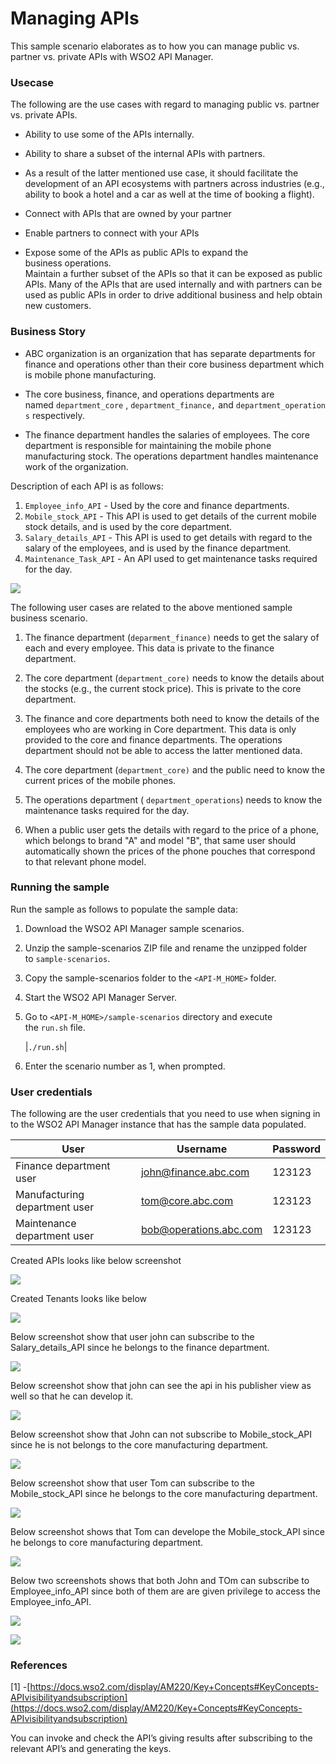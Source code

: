 # Managing APIs

This sample scenario elaborates as to how you can manage public vs. partner vs. private APIs with WSO2 API Manager.

### Usecase

The following are the use cases with regard to managing public vs. partner vs. private APIs.

-   Ability to use some of the APIs internally.

-   Ability to share a subset of the internal APIs with partners.

-   As a result of the latter mentioned use case, it should facilitate the development of an API ecosystems with partners across industries (e.g., ability to book a hotel and a car as well at the time of booking a flight).

-   Connect with APIs that are owned by your partner

-   Enable partners to connect with your APIs

-   Expose some of the APIs as public APIs to expand the business operations.\
    Maintain a further subset of the APIs so that it can be exposed as public APIs. Many of the APIs that are used internally and with partners can be used as public APIs in order to drive additional business and help obtain new customers.

### Business Story

-   ABC organization is an organization that has separate departments for finance and operations other than their core business department which is mobile phone manufacturing.

-   The core business, finance, and operations departments are named `department_core` , `department_finance,` and `department_operations` respectively.

-   The finance department handles the salaries of employees. The core department is responsible for maintaining the mobile phone manufacturing stock. The operations department handles maintenance work of the organization.

Description of each API is as follows:

1.  `Employee_info_API` - Used by the core and finance departments.
2.  `Mobile_stock_API` - This API is used to get details of the current mobile stock details, and is used by the core department.
3.  `Salary_details_API` - This API is used to get details with regard to the salary of the employees, and is used by the finance department.
4.  `Maintenance_Task_API` - An API used to get maintenance tasks required for the day.

![](images/image_0.png)

The following user cases are related to the above mentioned sample business scenario.

1.  The finance department (`deparment_finance)` needs to get the salary of each and every employee. This data is private to the finance department.

2.  The core department (`department_core)` needs to know the details about the stocks (e.g., the current stock price). This is private to the core department.

3.  The finance and core departments both need to know the details of the employees who are working in Core department. This data is only provided to the core and finance departments. The operations department should not be able to access the latter mentioned data.

4.  The core department (`department_core)` and the public need to know the current prices of the mobile phones.

5.  The operations department ( `department_operations`) needs to know the maintenance tasks required for the day.

6.  When a public user gets the details with regard to the price of a phone, which belongs to brand "A" and model "B", that same user should automatically shown the prices of the phone pouches that correspond to that relevant phone model. 

### Running the sample

Run the sample as follows to populate the sample data:

1.  Download the WSO2 API Manager sample scenarios.

2.  Unzip the sample-scenarios ZIP file and rename the unzipped folder to `sample-scenarios`.
3.  Copy the sample-scenarios folder to the `<API-M_HOME>` folder.
4.  Start the WSO2 API Manager Server.

5.  Go to `<API-M_HOME>/sample-scenarios` directory and execute the `run.sh` file. 

    |`./run.sh`|

6.  Enter the scenario number as 1, when prompted.

### User credentials

The following are the user credentials that you need to use when signing in to the WSO2 API Manager instance that has the sample data populated.

|User|Username|Password|
| --- | --- | --- |
|Finance department user| john@finance.abc.com | 123123 |
| Manufacturing department user | tom@core.abc.com | 123123 |
| Maintenance department user | bob@operations.abc.com | 123123 |

Created APIs looks like below screenshot

![](images/image_1.png)

Created Tenants looks like below

![](images/image_2.png)

Below screenshot show that user john can subscribe to the Salary_details_API since he belongs to the finance department.

![](images/image_3.png)

Below screenshot show that john can see the api in his publisher view as well so that he can develop it.

![](images/image_4.png)

Below screenshot show that John can not subscribe to Mobile_stock_API since he is not belongs to the core manufacturing department.

![](images/image_5.png)

Below screenshot show that user Tom can subscribe to the Mobile_stock_API since he belongs to the core manufacturing department.

![](images/image_6.png)

Below screenshot shows that Tom can develope the  Mobile_stock_API since he belongs to core manufacturing department.

![](images/image_7.png)

Below two screenshots shows that both John and TOm can subscribe to Employee_info_API since both of them are are given privilege to access the Employee_info_API.

![](images/image_8.png)

![](images/image_9.png)

### References

[1] -[https://docs.wso2.com/display/AM220/Key+Concepts#KeyConcepts-APIvisibilityandsubscription](https://docs.wso2.com/display/AM220/Key+Concepts#KeyConcepts-APIvisibilityandsubscription)

You can invoke and check the API’s giving results after subscribing to the relevant API’s and generating the keys.

